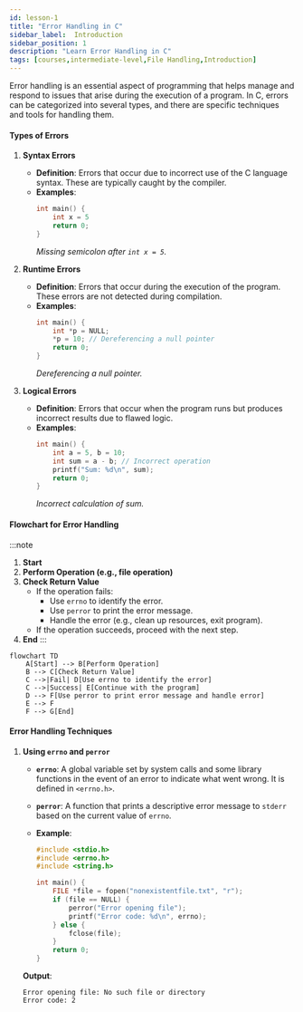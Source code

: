 ```yaml
---
id: lesson-1
title: "Error Handling in C"
sidebar_label:  Introduction
sidebar_position: 1
description: "Learn Error Handling in C"
tags: [courses,intermediate-level,File Handling,Introduction]
--- 
```

 

Error handling is an essential aspect of programming that helps manage and respond to issues that arise during the execution of a program. In C, errors can be categorized into several types, and there are specific techniques and tools for handling them.

#### Types of Errors

1. **Syntax Errors**
   - **Definition**: Errors that occur due to incorrect use of the C language syntax. These are typically caught by the compiler.
   - **Examples**:
     ```c
     int main() {
         int x = 5
         return 0;
     }
     ```
     *Missing semicolon after `int x = 5`.*

2. **Runtime Errors**
   - **Definition**: Errors that occur during the execution of the program. These errors are not detected during compilation.
   - **Examples**:
     ```c
     int main() {
         int *p = NULL;
         *p = 10; // Dereferencing a null pointer
         return 0;
     }
     ```
     *Dereferencing a null pointer.*

3. **Logical Errors**
   - **Definition**: Errors that occur when the program runs but produces incorrect results due to flawed logic.
   - **Examples**:
     ```c
     int main() {
         int a = 5, b = 10;
         int sum = a - b; // Incorrect operation
         printf("Sum: %d\n", sum);
         return 0;
     }
     ```
     *Incorrect calculation of sum.*


#### Flowchart for Error Handling
:::note
1. **Start**
2. **Perform Operation (e.g., file operation)**
3. **Check Return Value**
   - If the operation fails:
     - Use `errno` to identify the error.
     - Use `perror` to print the error message.
     - Handle the error (e.g., clean up resources, exit program).
   - If the operation succeeds, proceed with the next step.
4. **End**
:::


```mermaid
flowchart TD
    A[Start] --> B[Perform Operation]
    B --> C[Check Return Value]
    C -->|Fail| D[Use errno to identify the error]
    C -->|Success| E[Continue with the program]
    D --> F[Use perror to print error message and handle error]
    E --> F
    F --> G[End]
```



#### Error Handling Techniques

1. **Using `errno` and `perror`**

   - **`errno`**: A global variable set by system calls and some library functions in the event of an error to indicate what went wrong. It is defined in `<errno.h>`.
   
   - **`perror`**: A function that prints a descriptive error message to `stderr` based on the current value of `errno`.

   - **Example**:
     ```c
     #include <stdio.h>
     #include <errno.h>
     #include <string.h>

     int main() {
         FILE *file = fopen("nonexistentfile.txt", "r");
         if (file == NULL) {
             perror("Error opening file");
             printf("Error code: %d\n", errno);
         } else {
             fclose(file);
         }
         return 0;
     }
     ```

   **Output**:
   ```
   Error opening file: No such file or directory
   Error code: 2
   ```
